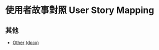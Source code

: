 # 使用者故事對照 User Story Mapping


## 其他

* [Other](https://github.com/haochinnate/PieceNote/blob/master/LeanSoftwareDevelopment_KanbanMethod/%5BZH%5D%5B06%5DLeanCoffee.md) [(docx)](https://github.com/haochinnate/PieceNote/blob/master/LeanSoftwareDevelopment_KanbanMethod/%5BZH%5D%5B06%5DLeanCoffee.docx)


